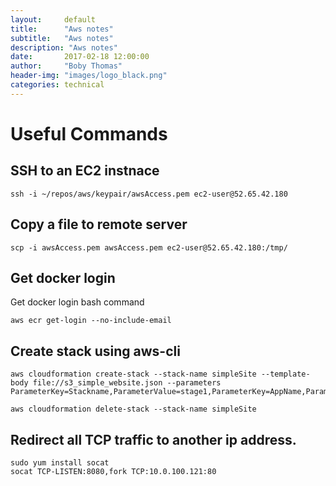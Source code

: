 ```yaml
---
layout:     default
title:      "Aws notes"
subtitle:   "Aws notes"
description: "Aws notes"
date:       2017-02-18 12:00:00
author:     "Boby Thomas"
header-img: "images/logo_black.png"
categories: technical
---
```



# Useful Commands  

## SSH to an EC2 instnace

```
ssh -i ~/repos/aws/keypair/awsAccess.pem ec2-user@52.65.42.180
```

## Copy a file to remote server

```
scp -i awsAccess.pem awsAccess.pem ec2-user@52.65.42.180:/tmp/
```

## Get docker login

Get docker login bash command

```
aws ecr get-login --no-include-email
```

## Create stack using aws-cli

```
aws cloudformation create-stack --stack-name simpleSite --template-body file://s3_simple_website.json --parameters ParameterKey=Stackname,ParameterValue=stage1,ParameterKey=AppName,ParameterValue=something

aws cloudformation delete-stack --stack-name simpleSite

```

## Redirect all TCP traffic to another ip address.

```
sudo yum install socat
socat TCP-LISTEN:8080,fork TCP:10.0.100.121:80

```


